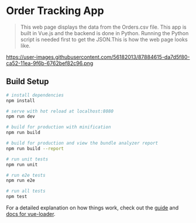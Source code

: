 # Order Tracking App

> This web page displays the data from the Orders.csv file. This app is built in Vue.js and the backend is done in Python. Running the Python script is needed first to get the JSON.This is how the web page looks like.

https://user-images.githubusercontent.com/56182013/87884615-da7d5f80-ca52-11ea-9f6b-6762bef82c96.png

## Build Setup

``` bash
# install dependencies
npm install

# serve with hot reload at localhost:8080
npm run dev

# build for production with minification
npm run build

# build for production and view the bundle analyzer report
npm run build --report

# run unit tests
npm run unit

# run e2e tests
npm run e2e

# run all tests
npm test
```

For a detailed explanation on how things work, check out the [guide](http://vuejs-templates.github.io/webpack/) and [docs for vue-loader](http://vuejs.github.io/vue-loader).
